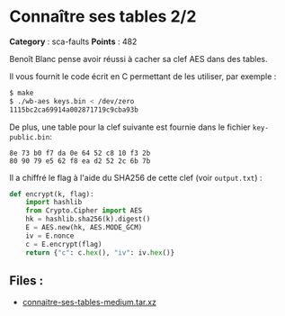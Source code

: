# Connaître ses tables 2/2

**Category** : sca-faults
**Points** : 482

Benoît Blanc pense avoir réussi à cacher sa clef AES dans des tables.

Il vous fournit le code écrit en C permettant de les utiliser, par exemple :

```sh
$ make
$ ./wb-aes keys.bin < /dev/zero
1115bc2ca69914a002871719c9cba93b
```

De plus, une table pour la clef suivante est fournie dans le fichier `key-public.bin`:
```
8e 73 b0 f7 da 0e 64 52 c8 10 f3 2b
80 90 79 e5 62 f8 ea d2 52 2c 6b 7b
```

Il a chiffré le flag à l'aide du SHA256 de cette clef (voir `output.txt`) :

```py
def encrypt(k, flag):
    import hashlib
    from Crypto.Cipher import AES
    hk = hashlib.sha256(k).digest()
    E = AES.new(hk, AES.MODE_GCM)
    iv = E.nonce
    c = E.encrypt(flag)
    return {"c": c.hex(), "iv": iv.hex()}
```

## Files : 
 - [connaitre-ses-tables-medium.tar.xz](./connaitre-ses-tables-medium.tar.xz)


